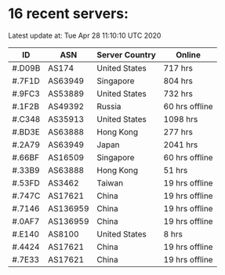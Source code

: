 # 16 recent servers:

Latest update at: Tue Apr 28 11:10:10 UTC 2020

| ID | ASN | Server Country | Online |
| -- | --- | -------------- | ------ |
| #.D09B | AS174 | United States | 717 hrs |
| #.7F1D | AS63949 | Singapore | 804 hrs |
| #.9FC3 | AS53889 | United States | 732 hrs |
| #.1F2B | AS49392 | Russia | 60 hrs offline |
| #.C348 | AS35913 | United States | 1098 hrs |
| #.BD3E | AS63888 | Hong Kong | 277 hrs |
| #.2A79 | AS63949 | Japan | 2041 hrs |
| #.66BF | AS16509 | Singapore | 60 hrs offline |
| #.33B9 | AS63888 | Hong Kong | 51 hrs |
| #.53FD | AS3462 | Taiwan | 19 hrs offline |
| #.747C | AS17621 | China | 19 hrs offline |
| #.7146 | AS136959 | China | 19 hrs offline |
| #.0AF7 | AS136959 | China | 19 hrs offline |
| #.E140 | AS8100 | United States | 8 hrs |
| #.4424 | AS17621 | China | 19 hrs offline |
| #.7E33 | AS17621 | China | 19 hrs offline |

